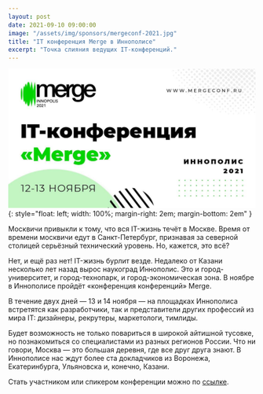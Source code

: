 ```yaml
---
layout: post
date: 2021-09-10 09:00:00
image: "/assets/img/sponsors/mergeconf-2021.jpg"
title: "IT конференция Merge в Иннополисе"
excerpt: "Точка слияния ведущих IT-конференций."
---
```


![Merge](/assets/img/sponsors/mergeconf-2021.jpg){: style="float: left; width: 100%; margin-right: 2em; margin-bottom: 2em" }

Москвичи привыкли к тому, что вся IT-жизнь течёт в Москве. Время от времени москвичи едут в Санкт-Петербург, признавая за северной столицей серьёзный технический уровень.
Но, кажется, это всё?

Нет, и ещё раз нет! IT-жизнь бурлит везде. Недалеко от Казани несколько лет назад вырос наукоград Иннополис. Это и город-университет, и город-технопарк, и город-экономическая зона. В ноябре в Иннополисе пройдёт «конференция конференций» Merge.

В течение двух дней — 13 и 14 ноября — на площадках Иннополиса встретятся как разработчики, так и представители других профессий из мира IT: дизайнеры, рекрутеры, маркетологи, тимлиды.

Будет возможность не только повариться в широкой айтишной тусовке, но познакомиться со специалистами из разных регионов России. Что ни говори, Москва — это большая деревня, где все друг друга знают. В Иннополисе нас ждут более ста докладчиков из Воронежа, Екатеринбурга, Ульяновска и, конечно, Казани.

Стать участником или спикером конференции можно по [ссылке](https://mergeconf.ru/).